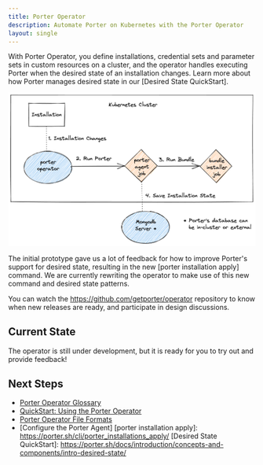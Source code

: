 ```yaml
---
title: Porter Operator
description: Automate Porter on Kubernetes with the Porter Operator
layout: single
---
```


With Porter Operator, you define installations, credential sets and parameter sets in custom resources on a cluster, and the operator handles executing Porter when the desired state of an installation changes.
Learn more about how Porter manages desired state in our [Desired State QuickStart].

![architectural diagram showing that an installation resource triggers the operator to run a porter agent job, which then runs the bundle, saving state in mongodb](operator.png)

The initial prototype gave us a lot of feedback for how to improve Porter's support for desired state, resulting in the new [porter installation apply] command.
We are currently rewriting the operator to make use of this new command and desired state patterns.

You can watch the https://github.com/getporter/operator repository to know when new releases are ready, and participate in design discussions.

## Current State

The operator is still under development, but it is ready for you to try out and provide feedback!

[connect]: https://github.com/getporter/operator/blob/main/CONTRIBUTING.md#connect-to-the-in-cluster-mongo-database

## Next Steps

* [Porter Operator Glossary](/docs/operator/glossary/)
* [QuickStart: Using the Porter Operator](/docs/operator/quickstart/)
* [Porter Operator File Formats](/docs/operator/file-formats/)
* [Configure the Porter Agent]
[porter installation apply]: https://porter.sh/cli/porter_installations_apply/
[Desired State QuickStart]: https://porter.sh/docs/introduction/concepts-and-components/intro-desired-state/
